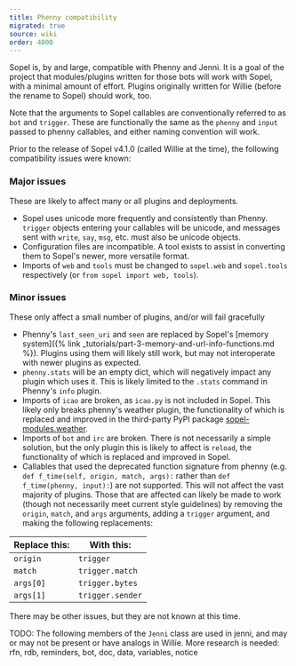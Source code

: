 ```yaml
---
title: Phenny compatibility
migrated: true
source: wiki
order: 4000
---
```


Sopel is, by and large, compatible with Phenny and Jenni. It is a goal of the project that modules/plugins written for those bots will work with Sopel, with a minimal amount of effort. Plugins originally written for Willie (before the rename to Sopel) should work, too.

Note that the arguments to Sopel callables are conventionally referred to as `bot` and `trigger`. These are functionally the same as the `phenny` and `input` passed to phenny callables, and either naming convention will work.

Prior to the release of Sopel v4.1.0 (called Willie at the time), the following compatibility issues were known:

### Major issues
These are likely to affect many or all plugins and deployments.

* Sopel uses unicode more frequently and consistently than Phenny. `trigger` objects entering your callables will be unicode, and messages sent with `write`, `say`, `msg`, etc. must also be unicode objects.
* Configuration files are incompatible. A tool exists to assist in converting them to Sopel's newer, more versatile format.
* Imports of `web` and `tools` must be changed to `sopel.web` and `sopel.tools` respectively (or `from sopel import web, tools`).

### Minor issues
These only affect a small number of plugins, and/or will fail gracefully

* Phenny's `last_seen_uri` and `seen` are replaced by Sopel's [memory system]({% link _tutorials/part-3-memory-and-url-info-functions.md %}). Plugins using them will likely still work, but may not interoperate with newer plugins as expected.
* `phenny.stats` will be an empty dict, which will negatively impact any plugin which uses it. This is likely limited to the `.stats` command in Phenny's `info` plugin.
* Imports of `icao` are broken, as `icao.py` is not included in Sopel. This likely only breaks phenny's weather plugin, the functionality of which is replaced and improved in the third-party PyPI package [sopel-modules.weather](https://pypi.org/projects/sopel-modules.weather/).
* Imports of `bot` and `irc` are broken. There is not necessarily a simple solution, but the only plugin this is likely to affect is `reload`, the functionality of which is replaced and improved in Sopel.
* Callables that used the deprecated function signature from phenny (e.g. `def f_time(self, origin, match, args):` rather than `def f_time(phenny, input):`) are not supported. This will not affect the vast majority of plugins. Those that are affected can likely be made to work (though not necessarily meet current style guidelines) by removing the `origin`, `match`, and `args` arguments, adding a `trigger` argument, and making the following replacements:

|Replace this: | With this: |
|---|---|
|`origin`|`trigger`|
|`match`|`trigger.match`|
|`args[0]`|`trigger.bytes`|
|`args[1]`|`trigger.sender`|

There may be other issues, but they are not known at this time.

TODO: The following members of the `Jenni` class are used in jenni, and may or may not be present or have analogs in Willie. More research is needed:
rfn, rdb, reminders, bot, doc, data, variables, notice